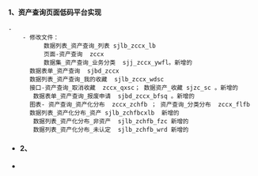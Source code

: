 #### 1、资产查询页面低码平台实现
	-
		- 修改文件：
		      数据列表_资产查询_列表 sjlb_zccx_lb
		      页面-资产查询  zccx 
		      数据集_资产查询_业务分类  sjj_zccx_ywfl。新增的
		  数据表单_资产查询  sjbd_zccx
		  数据列表_资产查询_我的收藏  sjlb_zccx_wdsc 
		  接口-资产查询_取消收藏  zccx_qxsc； 数据资产_收藏 sjzc_sc 。新增的
		   数据表单_资产查询_报废申请  sjbd_zccx_bfsq 。新增的
		  图表- 资产查询_资产化分布  zccx_zchfb ； 资产查询_分类分布  zccx_flfb
		  数据列表_资产化分布_资产 sjlb_zchfbcxlb  新增的
		   数据列表_资产化分布_非资产  sjlb_zchfb_fzc 新增的
		   数据列表_资产化分布_未认定  sjlb_zchfb_wrd 新增的
- #### 2、
-
